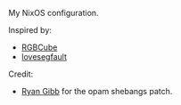 My NixOS configuration.

Inspired by:
- [RGBCube](https://github.com/RGBCube/NCC)
- [lovesegfault](https://github.com/lovesegfault/nix-config)

Credit:
- [Ryan Gibb](https://github.com/RyanGibb) for the opam shebangs patch.
